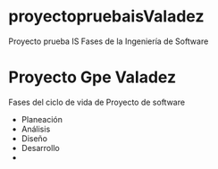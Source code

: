 # proyectopruebaisValadez
Proyecto prueba IS Fases de la Ingeniería de Software

# Proyecto Gpe Valadez
Fases del ciclo de vida de Proyecto de software
- Planeación
- Análisis
- Diseño
- Desarrollo
- 
